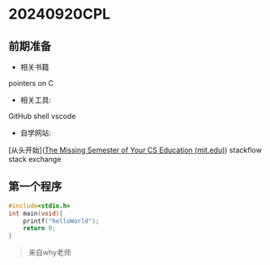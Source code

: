 # 20240920CPL

## 前期准备

- 相关书籍

pointers on C  

- 相关工具:

GitHub shell vscode

- 自学网站:

[从头开始]([The Missing Semester of Your CS Education (mit.edu)](https://missing.csail.mit.edu/)) stackflow stack exchange

## 第一个程序

```c++
#include<stdio.h>
int main(void){
	printf("helloWorld");
	return 0;
}
```



> 来自why老师











